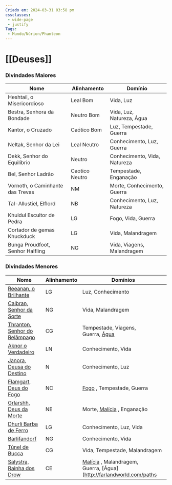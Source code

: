 ```yaml
---
Criado em: 2024-03-31 03:58 pm
cssclasses:
 - wide-page
 - justify
Tags:
 - Mundo/Núrion/Phanteon
---
```


# [[Deuses]]

### Divindades Maiores

| **Nome**                         | **Alinhamento** | **Domínio**                  |
| -------------------------------- | --------------- | ---------------------------- |
| Heshtail, o Misericordioso       | Leal Bom        | Vida, Luz                    |
| Bestra, Senhora da Bondade       | Neutro Bom      | Vida, Luz, Natureza, Água    |
| Kantor, o Cruzado                | Caótico Bom     | Luz, Tempestade, Guerra      |
| Neltak, Senhor da Lei            | Leal Neutro     | Conhecimento, Luz, Guerra    |
| Dekk, Senhor do Equilíbrio       | Neutro          | Conhecimento, Vida, Natureza |
| Bel, Senhor Ladrão               | Caotico Neutro              | Tempestade, Enganação        |
| Vornoth, o Caminhante das Trevas | NM              | Morte, Conhecimento, Guerra  |
| Tal-Allustiel, Elflord           | NB              | Conhecimento, Luz, Natureza  |
| Khuldul Escultor de Pedra        | LG              | Fogo, Vida, Guerra           |
| Cortador de gemas Khuckduck      | LG              | Vida, Malandragem            |
| Bunga Proudfoot, Senhor Halfling | NG              | Vida, Viagens, Malandragem   |

### Divindades Menores

| **Nome**                                                                        | **Alinhamento** | **Domínios**                                                                                                                                           |
| ------------------------------------------------------------------------------- | --------------- | ------------------------------------------------------------------------------------------------------------------------------------------------------ |
| [Reeanan, o Brilhante](http://farlandworld.com/demigods.html#reeanan)           | LG              | Luz, Conhecimento                                                                                                                                      |
| [Calbran, Senhor da Sorte](http://farlandworld.com/demigods.html#calbran)       | NG              | Vida, Malandragem                                                                                                                                      |
| [Thranton, Senhor do Relâmpago](http://farlandworld.com/demigods.html#thranton) | CG              | Tempestade, Viagens, Guerra, [Água](http://farlandworld.com/paths.html)                                                                                |
| [Aknor o Verdadeiro](http://farlandworld.com/demigods.html#aknor)               | LN              | Conhecimento, Vida                                                                                                                                     |
| [Janora, Deusa do Destino](http://farlandworld.com/demigods.html#janora)        | N               | Conhecimento, Luz                                                                                                                                      |
| [Flamgart, Deus do Fogo](http://farlandworld.com/demigods.html#flamgart)        | NC              | [Fogo](http://farlandworld.com/paths.html) , Tempestade, Guerra                                                                                        |
| [Grlarshh, Deus da Morte](http://farlandworld.com/demigods.html#grlarshh)       | NE              | Morte, [Malícia](http://www.drivethrurpg.com/product/214199/World-of-Farland-Players-Guide) , Enganação                                                |
| [Dhurli Barba de Ferro](http://farlandworld.com/demigods.html#dhurli)           | LG              | Conhecimento, Luz, Vida                                                                                                                                |
| [Barlifandorf](http://farlandworld.com/demigods.html#barlifandorf)              | NG              | Conhecimento, Vida                                                                                                                                     |
| [Túnel de Bucca](http://farlandworld.com/demigods.html#bucca)                   | CG              | Vida, Tempestade, Malandragem                                                                                                                          |
| [Salystra, Rainha dos Drow](http://farlandworld.com/demigods.html#salystra)     | CE              | [Malícia](http://www.drivethrurpg.com/product/214199/World-of-Farland-Players-Guide) , Malandragem, Guerra, [Água](http://farlandworld.com/paths